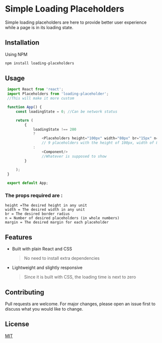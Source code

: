 # Simple Loading Placeholders
Simple loading placeholders are here to provide better user experience while a page is in its loading state.

## Installation
Using NPM

```bash
npm install loading-placeholders
```

## Usage
   ```  js
    import React from 'react';
    import Placeholders from 'loading-placeholder';
    //This will make it more custom

    function App() {
        const loadingState = 0; //Can be network status

        return (
            {
                loadingState !== 200 
                ?
                    <Placeholders height="100px" width="80px" br="15px" n="10" margin="0.8rem" />
                    // 9 placeholders with the height of 100px, width of 80px and margin of 0.8rem
                :
                    <Component/>
                    //Whatever is supposed to show
            }
            
        );
    }

    export default App;
   ```
### The props required are :
    height =The desired height in any unit
    width = The desired width in any unit
    br = The desired border radius
    n = Number of desired placeholders (in whole numbers)
    margin = The desired margin for each placeholder





## Features 
- Built with plain React and CSS
    > No need to install extra dependencies 
- Lightweight and slightly responsive
    > Since it is built with CSS, the loading time is next to zero 

## Contributing
Pull requests are welcome. For major changes, please open an issue first to discuss what you would like to change.

## License
[MIT](https://github.com/stanislaus-onwuka/loading-placeholders/blob/master/LICENSE)



